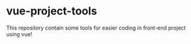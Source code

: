 # vue-project-tools
This repository contain some tools for easier coding in front-end project using vue!
